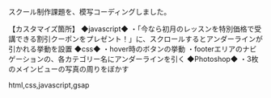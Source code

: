 スクール制作課題を、模写コーディングしました。

【カスタマイズ箇所】
◆javascript◆
・「今なら初月のレッスンを特別価格で受講できる割引クーポンをプレゼント！」に、スクロールするとアンダーラインが引かれる挙動を設置
◆css◆
・hover時のボタンの挙動
・footerエリアのナビゲーションの、各カテゴリー名にアンダーラインを引く
◆Photoshop◆
・3枚のメインビューの写真の周りをぼかす

html,css,javascript,gsap
